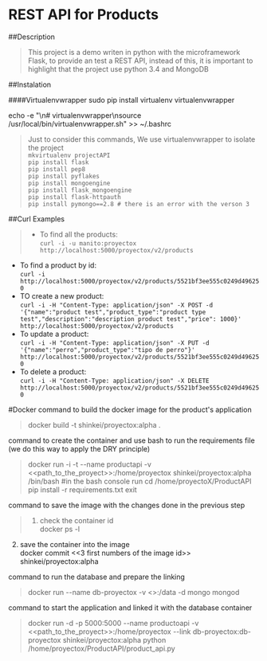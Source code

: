 # REST API for Products

##Description
>This project is a demo writen in python with the microframework Flask, to provide an test a REST API, instead of this, it is important to highlight that the project use python 3.4 and MongoDB

##Instalation

####Virtualenvwrapper
sudo pip install virtualenv virtualenvwrapper

echo -e "\n# virtualenvwrapper\nsource /usr/local/bin/virtualenvwrapper.sh" >> ~/.bashrc

>Just to consider this commands, We use virtualenvwrapper to isolate the project  
`mkvirtualenv projectAPI`  
`pip install flask`  
`pip install pep8`  
`pip install pyflakes`  
`pip install mongoengine`  
`pip install flask_mongoengine`  
`pip install flask-httpauth`  
`pip install pymongo==2.8 # there is an error with the verson 3`

##Curl Examples
> * To find all the products:  
`curl -i -u manito:proyectox http://localhost:5000/proyectox/v2/products`
* To find a product by id:  
`curl -i http://localhost:5000/proyectox/v2/products/5521bf3ee555c0249d496250`
* TO create a new product:  
`curl -i -H "Content-Type: application/json" -X POST -d '{"name":"product test","product_type":"product type test","description":"description product test","price": 1000}' http://localhost:5000/proyectox/v2/products`
* To update a product:  
`curl -i -H "Content-Type: application/json" -X PUT -d '{"name":"perro","product_type":"tipo de perro"}' http://localhost:5000/proyectox/v2/products/5521bf3ee555c0249d496250`
* To delete a product:  
`curl -i -H "Content-Type: application/json" -X DELETE http://localhost:5000/proyectox/v2/products/5521bf3ee555c0249d496250`

#Docker
command to build the docker image for the product's application
> docker build -t shinkei/proyectox:alpha .

command to create the container and use bash to run the requirements file (we do this way to apply the DRY principle)
> docker run -i -t --name productapi -v <<path_to_the_proyect>>:/home/proyectox shinkei/proyectox:alpha /bin/bash
  #in the bash console run
  cd /home/proyectoX/ProductAPI
  pip install -r requirements.txt
  exit

command to save the image with the changes done in the previous step
>1. check the container id  
  docker ps -l  
2. save the container into the image  
  docker commit <<3 first numbers of the image id>> shinkei/proyectox:alpha

command to run the database and prepare the linking
> docker run --name db-proyectox -v <<path to save the database>>:/data -d mongo mongod

command to start the application and linked it with the database container
> docker run -d -p 5000:5000 --name productoapi -v <<path_to_the_proyect>>:/home/proyectox --link db-proyectox:db-proyectox shinkei/proyectox:alpha python /home/proyectox/ProductAPI/product_api.py
